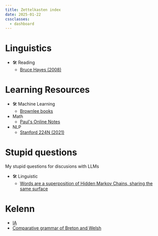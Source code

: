 ```yaml
---
title: Zettelkasten index
date: 2025-01-22
cssclasses:
  - dashboard
---
```

# Linguistics
- 🛠️ Reading
	- [Bruce Hayes (2008)](hayes-2008)
# Learning Resources
- 🛠️ Machine Learning
	- [Brownlee books](https://ebook.utem.edu.my/)
- Math
	- [Paul's Online Notes](https://tutorial.math.lamar.edu/)
- NLP
	- [Stanford 224N (2021)](https://www.youtube.com/watch?v=rmVRLeJRkl4&list=PLoROMvodv4rMFqRtEuo6SGjY4XbRIVRd4&index=1)

# Stupid questions
My stupid questions for discusions with LLMs
- 🛠️ Linguistic
	- [Words are a superposition of Hidden Markov Chains, sharing the same surface](words-markov)

# Kelenn
- [IA](kelenn-ai)
- [Comparative grammar of Breton and Welsh](comparative-grammar-br-cy)